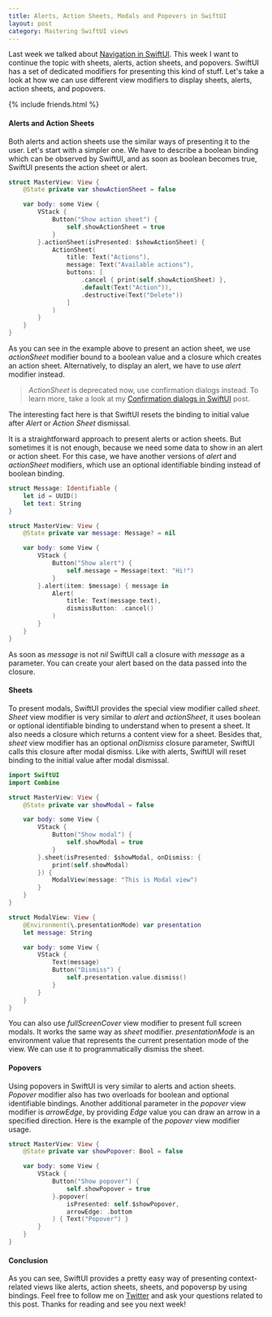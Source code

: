 ```yaml
---
title: Alerts, Action Sheets, Modals and Popovers in SwiftUI
layout: post
category: Mastering SwiftUI views
---
```


Last week we talked about [Navigation in SwiftUI](/2019/07/17/navigation-in-swiftui/). This week I want to continue the topic with sheets, alerts, action sheets, and popovers. SwiftUI has a set of dedicated modifiers for presenting this kind of stuff. Let's take a look at how we can use different view modifiers to display sheets, alerts, action sheets, and popovers.

{% include friends.html %}

#### Alerts and Action Sheets
Both alerts and action sheets use the similar ways of presenting it to the user. Let's start with a simpler one. We have to describe a boolean binding which can be observed by SwiftUI, and as soon as boolean becomes true, SwiftUI presents the action sheet or alert.

```swift
struct MasterView: View {
    @State private var showActionSheet = false

    var body: some View {
        VStack {
            Button("Show action sheet") {
                self.showActionSheet = true
            }
        }.actionSheet(isPresented: $showActionSheet) {
            ActionSheet(
                title: Text("Actions"),
                message: Text("Available actions"),
                buttons: [
                    .cancel { print(self.showActionSheet) },
                    .default(Text("Action")),
                    .destructive(Text("Delete"))
                ]
            )
        }
    }
}
```
As you can see in the example above to present an action sheet, we use *actionSheet* modifier bound to a boolean value and a closure which creates an action sheet. Alternatively, to display an alert, we have to use *alert* modifier instead.

> *ActionSheet* is deprecated now, use confirmation dialogs instead. To learn more, take a look at my [Confirmation dialogs in SwiftUI](/2021/07/28/confirmation-dialogs-in-swiftui/) post.

The interesting fact here is that SwiftUI resets the binding to initial value after *Alert* or *Action Sheet* dismissal.

It is a straightforward approach to present alerts or action sheets. But sometimes it is not enough, because we need some data to show in an alert or action sheet. For this case, we have another versions of *alert* and *actionSheet* modifiers, which use an optional identifiable binding instead of boolean binding.

```swift
struct Message: Identifiable {
    let id = UUID()
    let text: String
}

struct MasterView: View {
    @State private var message: Message? = nil

    var body: some View {
        VStack {
            Button("Show alert") {
                self.message = Message(text: "Hi!")
            }
        }.alert(item: $message) { message in
            Alert(
                title: Text(message.text),
                dismissButton: .cancel()
            )
        }
    }
}
```

As soon as *message* is not *nil* SwiftUI call a closure with *message* as a parameter. You can create your alert based on the data passed into the closure. 

#### Sheets
To present modals, SwiftUI provides the special view modifier called *sheet*. *Sheet* view modifier is very similar to *alert* and *actionSheet*, it uses boolean or optional identifiable binding to understand when to present a sheet. It also needs a closure which returns a content view for a sheet. Besides that, *sheet* view modifier has an optional *onDismiss* closure parameter, SwiftUI calls this closure after modal dismiss. Like with alerts, SwiftUI will reset binding to the initial value after modal dismissal.

```swift
import SwiftUI
import Combine

struct MasterView: View {
    @State private var showModal = false

    var body: some View {
        VStack {
            Button("Show modal") {
                self.showModal = true
            }
        }.sheet(isPresented: $showModal, onDismiss: {
            print(self.showModal)
        }) {
            ModalView(message: "This is Modal view")
        }
    }
}

struct ModalView: View {
    @Environment(\.presentationMode) var presentation
    let message: String

    var body: some View {
        VStack {
            Text(message)
            Button("Dismiss") {
                self.presentation.value.dismiss()
            }
        }
    }
}
```
You can also use *fullScreenCover* view modifier to present full screen modals. It works the same way as *sheet* modifier. *presentationMode* is an environment value that represents the current presentation mode of the view. We can use it to programmatically dismiss the sheet. 

#### Popovers
Using popovers in SwiftUI is very similar to alerts and action sheets. *Popover* modifier also has two overloads for boolean and optional identifiable bindings. Another additional parameter in the *popover* view modifier is *arrowEdge*, by providing *Edge* value you can draw an arrow in a specified direction. Here is the example of the *popover* view modifier usage.

```swift
struct MasterView: View {
    @State private var showPopover: Bool = false

    var body: some View {
        VStack {
            Button("Show popover") {
                self.showPopover = true
            }.popover(
                isPresented: self.$showPopover,
                arrowEdge: .bottom
            ) { Text("Popover") }
        }
    }
}
```

#### Conclusion
As you can see, SwiftUI provides a pretty easy way of presenting context-related views like alerts, action sheets, sheets, and popoversp by using bindings. Feel free to follow me on [Twitter](https://twitter.com/mecid) and ask your questions related to this post. Thanks for reading and see you next week!  

